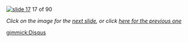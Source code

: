 [![slide 17](https://dl.dropboxusercontent.com/u/2977490/presentations/cookbook/img17.jpg)](18.md)
17 of 90

_Click on the image for the [next slide](18.md), or click [here for the previous one](16.md)_

[gimmick:Disqus](theodox-github)